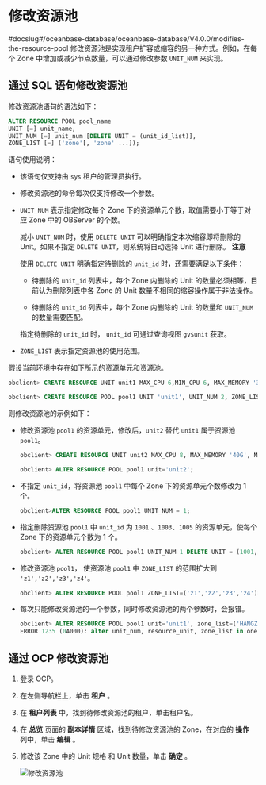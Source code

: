 修改资源池 
==========================
#docslug#/oceanbase-database/oceanbase-database/V4.0.0/modifies-the-resource-pool
修改资源池是实现租户扩容或缩容的另一种方式。例如，在每个 Zone 中增加或减少节点数量，可以通过修改参数 `UNIT_NUM` 来实现。

通过 SQL 语句修改资源池 
-----------------------------------

修改资源池语句的语法如下：

```sql
ALTER RESOURCE POOL pool_name 
UNIT [=] unit_name, 
UNIT_NUM [=] unit_num [DELETE UNIT = (unit_id_list)], 
ZONE_LIST [=] ('zone'[, 'zone' ...]);
```



语句使用说明：

* 该语句仅支持由 `sys` 租户的管理员执行。

  

* 修改资源池的命令每次仅支持修改一个参数。

  

* `UNIT_NUM` 表示指定修改每个 Zone 下的资源单元个数，取值需要小于等于对应 Zone 中的 OBServer 的个数。

  减小 `UNIT_NUM` 时，使用 `DELETE UNIT` 可以明确指定本次缩容即将删除的 Unit。如果不指定 `DELETE UNIT`，则系统将自动选择 Unit 进行删除。
  **注意**

  

  使用 `DELETE UNIT` 明确指定待删除的 `unit_id` 时，还需要满足以下条件：
  * 待删除的 `unit_id` 列表中，每个 Zone 内删除的 Unit 的数量必须相等，目前认为删除列表中各 Zone 的 Unit 数量不相同的缩容操作属于非法操作。

    
  
  * 待删除的 `unit_id` 列表中，每个 Zone 内删除的 Unit 的数量和 `UNIT_NUM` 的数量需要匹配。

    
  

  

  指定待删除的 `unit_id` 时， `unit_id` 可通过查询视图 `gv$unit` 获取。
  

* `ZONE_LIST` 表示指定资源池的使用范围。

  




假设当前环境中存在如下所示的资源单元和资源池。

```sql
obclient> CREATE RESOURCE UNIT unit1 MAX_CPU 6,MIN_CPU 6, MAX_MEMORY '36G', MIN_MEMORY '36G', MAX_IOPS 128, MIN_IOPS 128, MAX_DISK_SIZE '2T', MAX_SESSION_NUM 64;

obclient> CREATE RESOURCE POOL pool1 UNIT 'unit1', UNIT_NUM 2, ZONE_LIST ('z1','z2','z3');
```



则修改资源池的示例如下：

* 修改资源池 `pool1` 的资源单元，修改后，`unit2` 替代 `unit1` 属于资源池` pool1`。

  ```sql
  obclient> CREATE RESOURCE UNIT unit2 MAX_CPU 8, MAX_MEMORY '40G', MAX_IOPS 128, MAX_DISK_SIZE '10G', MAX_SESSION_NUM 64, MIN_CPU=8, MIN_MEMORY='40G', MIN_IOPS=128;
  
  obclient> ALTER RESOURCE POOL pool1 unit='unit2';
  ```

  

* 不指定 `unit_id`，将资源池 `pool1` 中每个 Zone 下的资源单元个数修改为 1 个。

  ```sql
  obclient>ALTER RESOURCE POOL pool1 UNIT_NUM = 1;
  ```

  

* 指定删除资源池 `pool1` 中 `unit_id` 为 `1001` 、`1003`、`1005` 的资源单元，使每个 Zone 下的资源单元个数为 1 个。

  ```sql
  obclient> ALTER RESOURCE POOL pool1 UNIT_NUM 1 DELETE UNIT = (1001, 1003,1005);
  ```

  

* 修改资源池 `pool1`， 使资源池 `pool1` 中 `ZONE_LIST` 的范围扩大到 `'z1','z2','z3','z4'`。

  ```sql
  obclient> ALTER RESOURCE POOL pool1 ZONE_LIST=('z1','z2','z3','z4');
  ```

  

* 每次只能修改资源池的一个参数，同时修改资源池的两个参数时，会报错。

  ```sql
  obclient> ALTER RESOURCE POOL pool1 unit='unit1', zone_list=('HANGZHOU_1');
  ERROR 1235 (0A000): alter unit_num, resource_unit, zone_list in one cmd not supported
  ```

  




通过 OCP 修改资源池 
---------------------------------

1. 登录 OCP。

   

2. 在左侧导航栏上，单击 **租户** 。

   

3. 在 **租户列表** 中，找到待修改资源池的租户，单击租户名。

   

4. 在 **总览** 页面的 **副本详情** 区域，找到待修改资源池的 Zone，在对应的 **操作** 列中，单击 **编辑** 。

   

5. 修改该 Zone 中的 Unit 规格 和 Unit 数量，单击 **确定** 。

   ![修改资源池](https://help-static-aliyun-doc.aliyuncs.com/assets/img/zh-CN/1883673361/p320068.png)
   



